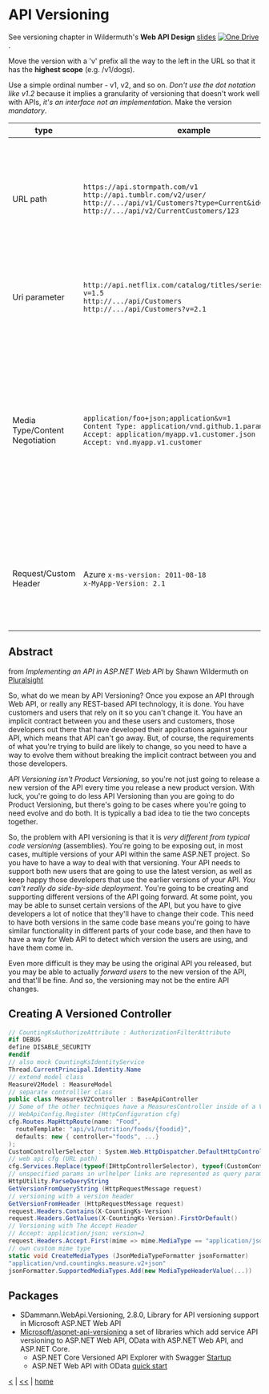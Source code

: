 # API Versioning

See versioning chapter in Wildermuth's __Web API Design__ [slides](https://onedrive.live.com/embed?cid=B3A4DB2490C51CCD&resid=B3A4DB2490C51CCD%21204889&authkey=AJdXhKx3Nh8gzvo&em=2) 
[![One Drive](https://img.shields.io/badge/One-Drive-blue.svg)](https://onedrive.live.com/embed?cid=B3A4DB2490C51CCD&resid=B3A4DB2490C51CCD%21204889&authkey=AJdXhKx3Nh8gzvo&em=2). 

Move the version with a 'v' prefix all the way to the left in the URL so that it has the **highest scope** (e.g. /v1/dogs). 

Use a simple ordinal number - v1, v2, and so on. _Don't use the dot notation like v1.2_ because it implies a granularity of versioning that doesn't work well with APIs, _it's an interface not an implementation_. Make the version _mandatory_.

type | example | info | pro | con
--- | --- | --- | --- | ---
URL path | `https://api.stormpath.com/v1`<br> `http://api.tumblr.com/v2/user/`<br/> `http://.../api/v1/Customers?type=Current&id=123`<br> `http://.../api/v2/CurrentCustomers/123` | version embedded in URI path<br> everything after `v` subject to change | Simple to segregate old APIs for backwards compatibility | a lot of client changes on version upgrade<br> increases URI surface to support(tech debt), upgraded v2 and former v1 bug fixes<br>
Uri parameter | `http://api.netflix.com/catalog/titles/series/70023522?v=1.5`<br/> `http://.../api/Customers`<br/> `http://.../api/Customers?v=2.1` | semantically same with URI path versioning | without version => latest<br/> Little client change as versions mature | surprise clients with changes not expected<br/>
Media Type/Content Negotiation | `application/foo+json;application&v=1`<br> `Content Type: application/vnd.github.1.param+json`<br/> `Accept: application/myapp.v1.customer.json`<br/> `Accept: vnd.myapp.v1.customer` | Instead of using standard MIME types, use custom.<br/> Can include information in Accept Header<br/> Alternatively can create own MIME type. | Increasingly popular because separated from the surface area of the API itself<br/> Packages API and Resource Versioning in one<br/> Removes versioning from API so clients don't have to change | Can encourage increased versioning which causes more code churning
Request/Custom Header | Azure `x-ms-version: 2011-08-18`<br> `x-MyApp-Version: 2.1` | Should be a header value that is only of value to your API<br/> Common to use API Date instead of number | Separates Versioning from API call signatures<br/> Not tied to resource versioning (e.g. Content Type) | Adds complexity - adding headers isn't easy on all platforms


## Abstract

from _Implementing an API in ASP.NET Web API_ by Shawn Wildermuth on [Pluralsight](https://app.pluralsight.com/library/courses/implementing-restful-aspdotnet-web-api/)

So, what do we mean by API Versioning? Once you expose an API through Web API, or really any REST-based API technology, it is done. You have customers and users that rely on it so you can't change it. You have an implicit contract between you and these users and customers, those developers out there that have developed their applications against your API, which means that API can't go away. But, of course, the requirements of what you're trying to build are likely to change, so you need to have a way to evolve them without breaking the implicit contract between you and those developers. 

_API Versioning isn't Product Versioning_, so you're not just going to release a new version of the API every time you release a new product version. With luck, you're going to do less API Versioning than you are going to do Product Versioning, but there's going to be cases where you're going to need evolve and do both. It is typically a bad idea to tie the two concepts together. 

So, the problem with API versioning is that it is _very different from typical code versioning_ (assemblies). 
You're going to be exposing out, in most cases, multiple versions of your API within the same ASP.NET project. 
So you have to have a way to deal with that versioning. 
Your API needs to support both new users that are going to use the latest version, as well as keep happy those developers that use the earlier versions of your API. 
_You can't really do side-by-side deployment_. You're going to be creating and supporting different versions of the API going forward. At some point, you may be able to sunset certain versions of the API, but you have to give developers a lot of notice that they'll have to change their code. 
This need to have both versions in the same code base means you're going to have similar functionality in different parts of your code base, and then have to have a way for Web API to detect which version the users are using, and have them come in. 

Even more difficult is they may be using the original API you released, but you may be able to actually _forward users_ to the new version of the API, and that'll be fine. And so, the versioning may not be the entire API changes. 

## Creating A Versioned Controller

  ```cs
  // CountingKsAuthorizeAttribute : AuthorizationFilterAttribute 
#if DEBUG 
 define DISABLE_SECURITY
#endif
// also mock CountingKsIdentityService
Thread.CurrentPrincipal.Identity.Name
// extend model class
MeasureV2Model : MeasureModel
// separate controlller class
public class MeasuresV2Controller : BaseApiController
// Some of the other techniques have a MeasuresController inside of a V1, and a V2, and a V3 namespace.
// WebApiConfig.Register (HttpConfiguration cfg)
cfg.Routes.MapHttpRoute(name: "Food",
    routeTemplate: "api/v1/nutrition/foods/{foodid}",
    defaults: new { controller="foods", ...}
);
CustomControllerSelector : System.Web.HttpDispatcher.DefaultHttpControllerSelector
// web api cfg (URL path)
cfg.Services.Replace(typeof(IHttpControllerSelector), typeof(CustomControllerSelector));
// unspecified params in urlhelper links are represented as query params
HttpUtility.ParseQueryString
GetVersionFromQueryString (HttpRequestMessage request)
// versioning with a version header
GetVersionFromHeader (HttpRequestMessage request)
request.Headers.Contains(X-CountingKs-Version)
request.Headers.GetValues(X-CountingKs-Version).FirstOrDefault()
// Versioning with The Accept Header
// Accept: application/json; version=2
request.Headers.Accept.First(mime => mime.MediaType == "application/json").Parameters.Where(p => p.Name == "version")
// own custom mime type
static void CreateMediaTypes (JsonMediaTypeFormatter jsonFormatter)
"application/vnd.countingks.measure.v2+json"
jsonFormatter.SupportedMediaTypes.Add(new MediaTypeHeaderValue(...))
 ```

## Packages

- SDammann.WebApi.Versioning, 2.8.0, Library for API versioning support in Microsoft ASP.NET Web API  
- [Microsoft/aspnet-api-versioning](https://github.com/Microsoft/aspnet-api-versioning) a set of libraries which add service API versioning to ASP.NET Web API, OData with ASP.NET Web API, and ASP.NET Core.
  - ASP.NET Core Versioned API Explorer with Swagger [Startup](https://github.com/Microsoft/aspnet-api-versioning/blob/master/samples/aspnetcore/SwaggerSample/Startup.cs) 
  - ASP.NET Web API with OData [quick start](https://github.com/Microsoft/aspnet-api-versioning/wiki/API-Documentation#aspnet-web-api-with-odata)

[<](webapi.md) | [<<](../rest.md) | [home](../../README.md)
